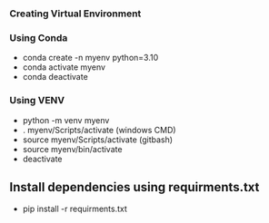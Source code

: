 ### Creating Virtual Environment

### Using Conda
- conda create -n myenv python=3.10 
- conda activate myenv
- conda deactivate

### Using VENV
- python -m venv myenv
- . myenv/Scripts/activate (windows CMD)
- source myenv/Scripts/activate (gitbash)
- source myenv/bin/activate
- deactivate

## Install dependencies using requirments.txt
- pip install -r requirments.txt
